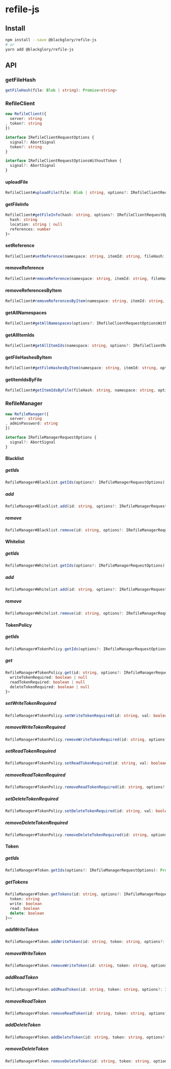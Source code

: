 # refile-js

## Install

```sh
npm install --save @blackglory/refile-js
# or
yarn add @blackglory/refile-js
```

## API

### getFileHash

```ts
getFileHash(file: Blob | string): Promise<string>
```

### RefileClient

```ts
new RefileClient({
  server: string
, token?: string
})
```

```ts
interface IRefileClientRequestOptions {
  signal?: AbortSignal
  token?: string
}

interface IRefileClientRequestOptionsWithoutToken {
  signal?: AbortSignal
}
```

#### uploadFile

```ts
RefileClient#uploadFile(file: Blob | string, options?: IRefileClientRequestOptionsWithoutToken): Promise<void>
```

#### getFileInfo

```ts
RefileClient#getFileInfo(hash: string, options?: IRefileClientRequestOptions): Promise<{
  hash: string
  location: string | null
  references: number
}>
```

#### setReference

```ts
RefileClient#setReference(namespace: string, itemId: string, fileHash: string, options?: IRefileClientRequestOptions): Promise<void>
```

#### removeReference

```ts
RefileClient#removeReference(namespace: string, itemId: string, fileHash: string, options?: IRefileClientRequestOptions): Promise<void>
```

#### removeReferencesByItem

```ts
RefileClient#removeReferencesByItem(namespace: string, itemId: string, options?: IRefileClientRequestOptions): Promise<void>
```

#### getAllNamespaces

```ts
RefileClient#getAllNamespaces(options?: IRefileClientRequestOptionsWithoutToken): Promise<string[]>
```

#### getAllItemIds

```ts
RefileClient#getAllItemIds(namespace: string, options?: IRefileClientRequestOptions): Promise<string[]>
```

#### getFileHashesByItem

```ts
RefileClient#getFileHashesByItem(namespace: string, itemId: string, options?: IRefileClientRequestOptions): Promise<string[]>
```

#### getItemIdsByFile

```ts
RefileClient#getItemIdsByFile(fileHash: string, namespace: string, options?: IRefileClientRequestOptions): Promise<string[]>
```

### RefileManager

```ts
new RefileManager({
  server: string
, adminPassword: string
})
```

```ts
interface IRefileManagerRequestOptions {
  signal?: AbortSignal
}
```

#### Blacklist

##### getIds

```ts
RefileManager#Blacklist.getIds(options?: IRefileManagerRequestOptions): Promise<string[]>
```

##### add

```ts
RefileManager#Blacklist.add(id: string, options?: IRefileManagerRequestOptions): Promise<void>
```

##### remove

```ts
RefileManager#Blacklist.remove(id: string, options?: IRefileManagerRequestOptions): Promise<void>
```

#### Whitelist

##### getIds

```ts
RefileManager#Whitelist.getIds(options?: IRefileManagerRequestOptions): Promise<string[]>
```

##### add

```ts
RefileManager#Whitelist.add(id: string, options?: IRefileManagerRequestOptions): Promise<void>
```

##### remove

```ts
RefileManager#Whitelist.remove(id: string, options?: IRefileManagerRequestOptions): Promise<void>
```

#### TokenPolicy

##### getIds

```ts
RefileManager#TokenPolicy.getIds(options?: IRefileManagerRequestOptions): Promise<string[]>
```

##### get

```ts
RefileManager#TokenPolicy.get(id: string, options?: IRefileManagerRequestOptions): Promise<{
  writeTokenRequired: boolean | null
  readTokenRequired: boolean | null
  deleteTokenRequired: boolean | null
}>
```

##### setWriteTokenRequired

```ts
RefileManager#TokenPolicy.setWriteTokenRequired(id: string, val: boolean, options?: IRefileManagerRequestOptions): Promise<void>
```

##### removeWriteTokenRequired

```ts
RefileManager#TokenPolicy.removeWriteTokenRequired(id: string, options?: IRefileManagerRequestOptions): Promise<void>
```

##### setReadTokenRequired


```ts
RefileManager#TokenPolicy.setReadTokenRequired(id: string, val: boolean, options?: IRefileManagerRequestOptions): Promise<void>
```

##### removeReadTokenRequired

```ts
RefileManager#TokenPolicy.removeReadTokenRequired(id: string, options?: IRefileManagerRequestOptions): Promise<void>
```

##### setDeleteTokenRequired

```ts
RefileManager#TokenPolicy.setDeleteTokenRequired(id: string, val: boolean, options?: IRefileManagerRequestOptions): Promise<void>
```

##### removeDeleteTokenRequired

```ts
RefileManager#TokenPolicy.removeDeleteTokenRequired(id: string, options?: IRefileManagerRequestOptions): Promise<void>
```

#### Token

##### getIds

```ts
RefileManager#Token.getIds(options?: IRefileManagerRequestOptions): Promise<string[]>
```

##### getTokens

```ts
RefileManager#Token.getTokens(id: string, options?: IRefileManagerRequestOptions): Promise<Array<{
  token: string
  write: boolean
  read: boolean
  delete: boolean
}>>
```

##### addWriteToken

```ts
RefileManager#Token.addWriteToken(id: string, token: string, options?: IRefileManagerRequestOptions): Promise<void>
```

##### removeWriteToken

```ts
RefileManager#Token.removeWriteToken(id: string, token: string, options?: IRefileManagerRequestOptions): Promise<void>
```

##### addReadToken

```ts
RefileManager#Token.addReadToken(id: string, token: string, options?: IRefileManagerRequestOptions): Promise<void>
```

##### removeReadToken

```ts
RefileManager#Token.removeReadToken(id: string, token: string, options?: IRefileManagerRequestOptions): Promise<void>
```

##### addDeleteToken

```ts
RefileManager#Token.addDeleteToken(id: string, token: string, options?: IRefileManagerRequestOptions): Promise<void>
```

##### removeDeleteToken

```ts
RefileManager#Token.removeDeleteToken(id: string, token: string, options?: IRefileManagerRequestOptions): Promise<void>
```
